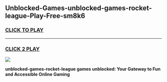 
## Unblocked-Games-unblocked-games-rocket-league-Play-Free-sm8k6
<h3>
<a href="https://premium76.site?title=unblocked-games-rocket-league&ref=18A1">CLICK TO PLAY</a></h3>
<hr>

<h3>
<a href="https://premium76.site?title=unblocked-games-rocket-league&ref=18A1">CLICK 2 PLAY</a>
  
</h3>

<a href="https://premium76.site?title=unblocked-games-rocket-league&ref=18A1"><img src="https://clearcache.store/games.png"></a>


**unblocked-games-rocket-league games unblocked: Your Gateway to Fun and Accessible Online Gaming**
